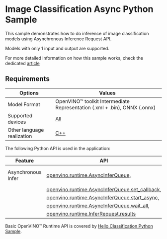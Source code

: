 # Image Classification Async Python Sample

This sample demonstrates how to do inference of image classification models using Asynchronous Inference Request API.

Models with only 1 input and output are supported.

For more detailed information on how this sample works, check the dedicated [article](https://docs.openvino.ai/2025/get-started/learn-openvino/openvino-samples/image-classification-async.html)

## Requirements

| Options                    | Values                                                                                                           |
| ---------------------------| -----------------------------------------------------------------------------------------------------------------|
| Model Format               | OpenVINO™ toolkit Intermediate Representation (.xml + .bin), ONNX (.onnx)                                        |
| Supported devices          | [All](https://docs.openvino.ai/2025/about-openvino/compatibility-and-support/supported-devices.html)              |
| Other language realization | [C++](https://docs.openvino.ai/2025/get-started/learn-openvino/openvino-samples/image-classification-async.html)                           |

The following Python API is used in the application:

| Feature            | API                                                                                                                                                                                                   | Description               |
| -------------------| ------------------------------------------------------------------------------------------------------------------------------------------------------------------------------------------------------|---------------------------|
| Asynchronous Infer | [openvino.runtime.AsyncInferQueue](https://docs.openvino.ai/2025/api/ie_python_api/_autosummary/openvino.runtime.AsyncInferQueue.html),                                                             | Do asynchronous inference |
|                    | [openvino.runtime.AsyncInferQueue.set_callback](https://docs.openvino.ai/2025/api/ie_python_api/_autosummary/openvino.runtime.AsyncInferQueue.html#openvino.runtime.AsyncInferQueue.set_callback),  |                           |
|                    | [openvino.runtime.AsyncInferQueue.start_async](https://docs.openvino.ai/2025/api/ie_python_api/_autosummary/openvino.runtime.AsyncInferQueue.html#openvino.runtime.AsyncInferQueue.start_async),    |                           |
|                    | [openvino.runtime.AsyncInferQueue.wait_all](https://docs.openvino.ai/2025/api/ie_python_api/_autosummary/openvino.runtime.AsyncInferQueue.html#openvino.runtime.AsyncInferQueue.wait_all),          |                           |
|                    | [openvino.runtime.InferRequest.results](https://docs.openvino.ai/2025/api/ie_python_api/_autosummary/openvino.runtime.InferRequest.html#openvino.runtime.InferRequest.results)                      |                           |

Basic OpenVINO™ Runtime API is covered by [Hello Classification Python Sample](https://docs.openvino.ai/2025/get-started/learn-openvino/openvino-samples/hello-classification.html).
